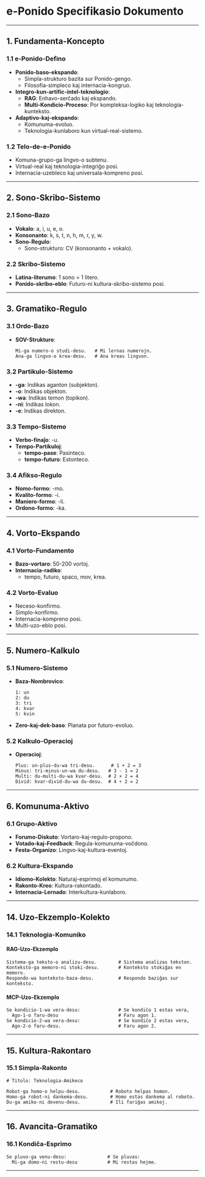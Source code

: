 # e-Ponido Specifikasio Dokumento
---

## 1. Fundamenta-Koncepto

### 1.1 e-Ponido-Defino
- **Ponido-baso-ekspando**:
  - Simpla-strukturo bazita sur Ponido-gengo.
  - Filosofia-simpleco kaj internacia-kongruo.
- **Integro-kun-artific-intel-teknologio**:
  - **RAG**: Enhavo-serĉado kaj ekspando.
  - **Multi-Kondicio-Proceso**: Por kompleksa-logiko kaj teknologia-kunteksto.
- **Adaptivo-kaj-ekspando**:
  - Komunuma-evoluo.
  - Teknologia-kunlaboro kun virtual-real-sistemo.

### 1.2 Telo-de-e-Ponido
- Komuna-grupo-ga lingvo-o subtenu.
- Virtual-real kaj teknologia-integriĝo posi.
- Internacia-uzebleco kaj universala-kompreno posi.

---

## 2. Sono-Skribo-Sistemo

### 2.1 Sono-Bazo
- **Vokalo**: a, i, u, e, o.
- **Konsonanto**: k, s, t, n, h, m, r, y, w.
- **Sono-Regulo**:
  - Sono-strukturo: CV (konsonanto + vokalo).

### 2.2 Skribo-Sistemo
- **Latina-literumo**: 1 sono = 1 litero.
- **Ponido-skribo-eblo**: Futuro-ni kultura-skribo-sistemo posi.

---

## 3. Gramatiko-Regulo

### 3.1 Ordo-Bazo
- **SOV-Strukturo**:
  ```eponido
  Mi-ga numero-o studi-desu.   # Mi lernas numerojn.
  Ana-ga lingvo-o krea-desu.   # Ana kreas lingvon.
  ```

### 3.2 Partikulo-Sistemo
- **-ga**: Indikas aganton (subjekton).
- **-o**: Indikas objekton.
- **-wa**: Indikas temon (topikon).
- **-ni**: Indikas lokon.
- **-e**: Indikas direkton.

### 3.3 Tempo-Sistemo
- **Verbo-finaĵo**: -u.
- **Tempo-Partikuloj**:
  - **tempo-pase**: Pasinteco.
  - **tempo-futuro**: Estonteco.

### 3.4 Afikso-Regulo
- **Nomo-formo**: -mo.
- **Kvalito-formo**: -i.
- **Maniero-formo**: -li.
- **Ordono-formo**: -ka.

---

## 4. Vorto-Ekspando

### 4.1 Vorto-Fundamento
- **Bazo-vortaro**: 50-200 vortoj.
- **Internacia-radiko**:
  - tempo, futuro, spaco, mov, krea.

### 4.2 Vorto-Evaluo
- Neceso-konfirmo.
- Simplo-konfirmo.
- Internacia-kompreno posi.
- Multi-uzo-eblo posi.

---

## 5. Numero-Kalkulo

### 5.1 Numero-Sistemo
- **Baza-Nombrovico**:
  ```eponido
  1: un
  2: du
  3: tri
  4: kvar
  5: kvin
  ```
- **Zero-kaj-dek-baso**: Planata por futuro-evoluo.

### 5.2 Kalkulo-Operacioj
- **Operacioj**:
  ```eponido
  Plus: un-plus-du-wa tri-desu.      # 1 + 2 = 3
  Minus: tri-minus-un-wa du-desu.   # 3 - 1 = 2
  Multi: du-multi-du-wa kvar-desu.  # 2 × 2 = 4
  Divid: kvar-divid-du-wa du-desu.  # 4 ÷ 2 = 2
  ```

---

## 6. Komunuma-Aktivo

### 6.1 Grupo-Aktivo
- **Forumo-Diskuto**: Vortaro-kaj-regulo-propono.
- **Votado-kaj-Feedback**: Regula-komunuma-voĉdono.
- **Festa-Organizo**: Lingvo-kaj-kultura-eventoj.

### 6.2 Kultura-Ekspando
- **Idiomo-Kolekto**: Naturaj-esprimoj el komunumo.
- **Rakonto-Kreo**: Kultura-rakontado.
- **Internacia-Lernado**: Interkultura-kunlaboro.

---

## 14. Uzo-Ekzemplo-Kolekto

### 14.1 Teknologia-Komuniko

#### RAG-Uzo-Ekzemplo
```eponido
Sistema-ga teksto-o analizu-desu.        # Sistema analizas tekston.
Konteksto-ga memoro-ni stoki-desu.       # Konteksto stokiĝas en memoro.
Respondo-wa konteksto-baza-desu.         # Respondo baziĝas sur konteksto.
```

#### MCP-Uzo-Ekzemplo
```eponido
Se kondicio-1-wa vera-desu:              # Se kondiĉo 1 estas vera,
  Ago-1-o faru-desu                      # Faru agon 1.
Se kondicio-2-wa vera-desu:              # Se kondiĉo 2 estas vera,
  Ago-2-o faru-desu.                     # Faru agon 2.
```

---

## 15. Kultura-Rakontaro

### 15.1 Simpla-Rakonto
```eponido
# Titolo: Teknologia-Amikeco

Robot-ga homo-o helpu-desu.           # Roboto helpas homon.
Homo-ga robot-ni dankema-desu.        # Homo estas dankema al roboto.
Du-ga amiko-ni devenu-desu.           # Ili fariĝas amikoj.
```

---

## 16. Avancita-Gramatiko

### 16.1 Kondiĉa-Esprimo
```eponido
Se pluvo-ga venu-desu:               # Se pluvas:
  Mi-ga domo-ni restu-desu           # Mi restas hejme.
```

---
